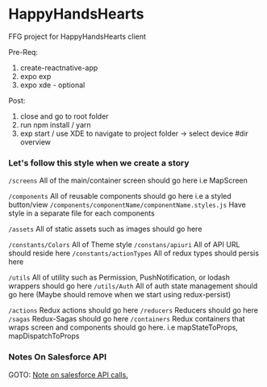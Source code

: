 # HappyHandsHearts

FFG project for HappyHandsHearts client

Pre-Req:

1.  create-reactnative-app
2.  expo exp
3.  expo xde - optional

Post:

1.  close and go to root folder
2.  run npm install / yarn
3.  exp start / use XDE to navigate to project folder -> select device
    #dir overview

### Let's follow this style when we create a story

`/screens` All of the main/container screen should go here i.e MapScreen

`/components` All of reusable components should go here i.e a styled button/view
`/components/componentName/componentName.styles.js` Have style in a separate file for each components

`/assets` All of static assets such as images should go here

`/constants/Colors` All of Theme style
`/constans/apiuri` All of API URL should reside here
`/constants/actionTypes` All of redux types should persis here

`/utils` All of utility such as Permission, PushNotification, or lodash wrappers should go here
`/utils/Auth` All of auth state management should go here (Maybe should remove when we start using redux-persist)

`/actions` Redux actions should go here
`/reducers` Reducers should go here
`/sagas` Redux-Sagas should go here
`/containers` Redux containers that wraps screen and components should go here. i.e mapStateToProps, mapDispatchToProps

### Notes On Salesforce API

GOTO: [Note on salesforce API calls.](API_Notes.md)
